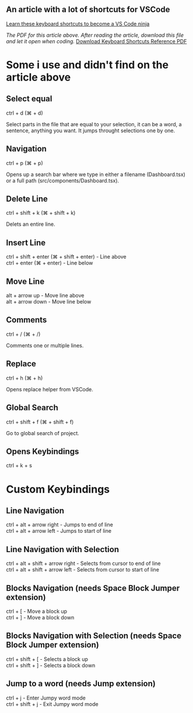 ## An article with a lot of shortcuts for VSCode
[Learn these keyboard shortcuts to become a VS Code ninja](https://blog.logrocket.com/learn-these-keyboard-shortcuts-to-become-a-vs-code-ninja/)

_The PDF for this article above. After reading the article, download this file and let it open when coding._
[Download Keyboard Shortcuts Reference PDF](https://blog.logrocket.com/wp-content/uploads/2019/08/vs-code-ninja-cheat-sheet-2.pdf)


# Some i use and didn't find on the article above

## Select equal
  ctrl + d (⌘ + d)

  Select parts in the file that are equal to your selection, it can be a word, a sentence, anything you want.
  It jumps throught selections one by one. 

## Navigation
  ctrl + p (⌘ + p)

  Opens up a search bar where we type in either a filename (Dashboard.tsx) or a full path (src/components/Dashboard.tsx).

## Delete Line
  ctrl + shift + k (⌘ + shift + k)

  Delets an entire line.

## Insert Line
  ctrl + shift + enter (⌘ + shift + enter) - Line above <br />
  ctrl + enter (⌘ + enter) - Line below
  
## Move Line
  alt + arrow up - Move line above <br />
  alt + arrow down - Move line below

## Comments
  ctrl + / (⌘ + /)

  Comments one or multiple lines.

## Replace
  ctrl + h (⌘ + h)

  Opens replace helper from VSCode.

## Global Search
  ctrl + shift + f (⌘ + shift + f)

  Go to global search of project.

## Opens Keybindings
  ctrl + k + s



# Custom Keybindings
## Line Navigation
  ctrl + alt + arrow right - Jumps to end of line <br />
  ctrl + alt + arrow left - Jumps to start of line 

## Line Navigation with Selection
  ctrl + alt + shift + arrow right - Selects from cursor to end of line <br />
  ctrl + alt + shift + arrow left - Selects from cursor to start of line

## Blocks Navigation (needs Space Block Jumper extension)
  ctrl + [ - Move a block up <br />
  ctrl + ] - Move a block down

## Blocks Navigation with Selection (needs Space Block Jumper extension)
  ctrl + shift + [ - Selects a block up <br />
  ctrl + shift + ] - Selects a block down

## Jump to a word (needs Jump extension)
  ctrl + j - Enter Jumpy word mode <br />
  ctrl + shift + j - Exit Jumpy word mode
  